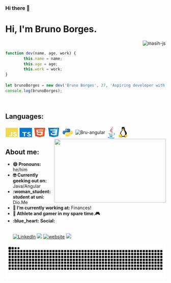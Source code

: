 ### Hi there 👋

# Hi, I'm Bruno Borges.
<div class="views-profile" align="right" ><img src="https://komarev.com/ghpvc/?username=stayus&label=Profile%20views&color=0e75b6&style=flat" alt="masih-js" /></div>

```javascript
function dev(name, age, work) {
        this.name = name;
        this.age = age;
        this.work = work;
}

let brunoBorges = new dev('Bruno Borges', 27, 'Aspiring developer with a passion for learning and growth.');
console.log(brunoBorges);
```
<div style="display: inline_block"><br>
<h2 align="left">Languages:</h2>
  <img align="center" alt="Bru-Js" height="30" width="40" src="https://raw.githubusercontent.com/devicons/devicon/master/icons/javascript/javascript-plain.svg">
  <img align="center" alt="Bru-Ts" height="30" width="40" src="https://raw.githubusercontent.com/devicons/devicon/master/icons/typescript/typescript-plain.svg">
  <img align="center" alt="Bru-HTML" height="30" width="40" src="https://raw.githubusercontent.com/devicons/devicon/master/icons/html5/html5-original.svg">
  <img align="center" alt="Rafa-CSS" height="30" width="40" src="https://raw.githubusercontent.com/devicons/devicon/master/icons/css3/css3-original.svg">
  <img align="center" alt="Bru-Python" height="30" width="40" src="https://raw.githubusercontent.com/devicons/devicon/master/icons/python/python-original.svg">
  <img align="center" alt="Bru-angular" width="40" height="38"
src="https://angular.io/assets/images/logos/angular/angular.svg" />
  <img align="center" alt="Bru-java" width="30" height="40"
src="https://raw.githubusercontent.com/devicons/devicon/master/icons/java/java-original.svg" />
<img align="center" alt="Bru-Linux" height="35" height="40" 
src="https://raw.githubusercontent.com/devicons/devicon/master/icons/linux/linux-original.svg" />
  <img src="https://github-readme-stats.vercel.app/api/top-langs?username=stayus&layout=compact&bg_color=0e2239&text_color=58a6ff&hide_border=true" align="right" width="350" height="200">
  
</div>

<h2> About me: </h2>
 <ul>
   <li align="left"> <strong>  😄 Pronouns: </strong> he/him
   </li>
   <li align="left"> <strong> 🤓 Currently geeking out on: </strong> Java/Angular
   </li>
   <li align="left"> <strong>  	:woman_student: student at uni:  </strong> Dio.Me
   </li>
    <li align="left"> <strong>  👀 I’m currently working at: </strong> Finances!
   </li>
    <li align="left"> <strong> 💪 Athlete and gamer in my spare time.🎮 </strong>
   </li>
   <li align="left">
   <strong>  :blue_heart: Social: </strong>
   </li>
<br>

   [![LinkedIn](https://img.shields.io/badge/LinkedIn-0077B5?style=for-the-badge&logo=linkedin&logoColor=white)](https://www.linkedin.com/in/brunorborges27/)
	<a href="https://instagram.com/brunor.borges"><img src="https://img.shields.io/badge/-@brunor.borges-E4405F?style=for-the-badge&logo=Instagram&logoColor=white"/></a>
	[![website](https://img.shields.io/badge/gmail-f1f2f6.svg?&style=for-the-badge&logo=gmail&logoColor=red)](mailto:brunojr2006@gmail.com)
	<a href="https://discord.com/channels/#7683" target="_blank"><img src="https://img.shields.io/badge/Discord-7289DA?style=for-the-badge&logo=discord&logoColor=white" target="_blank"></a> 

</ul>

![Snake animation](https://github.com/MarnieGrenat/MarnieGrenat/blob/output/github-contribution-grid-snake.svg)

<!--
**stayus/stayus** is a ✨ _special_ ✨ repository because its `README.md` (this file) appears on your GitHub profile.

Here are some ideas to get you started:

- 🔭 I’m currently working on ...
- 🌱 I’m currently learning ...
- 👯 I’m looking to collaborate on ...
- 🤔 I’m looking for help with ...
- 💬 Ask me about ...
- 📫 How to reach me: ...
- 😄 Pronouns: ...
- ⚡ Fun fact: ...
-->
